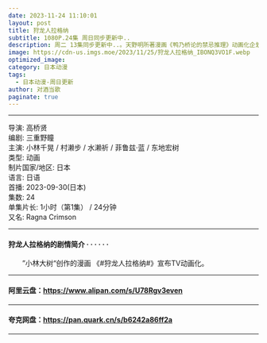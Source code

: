 ```yaml
---
date: 2023-11-24 11:10:01
layout: post
title: 狩龙人拉格纳
subtitle: 1080P.24集 周日同步更新中..
description: 周二 13集同步更新中..。天野明所著漫画《鸭乃桥论的禁忌推理》动画化企划进行中...
image: https://cdn-us.imgs.moe/2023/11/25/狩龙人拉格纳_IBONQ3VO1F.webp
optimized_image: 
category: 日本动漫
tags:
  - 日本动漫-周日更新
author: 对酒当歌
paginate: true
---
```


---

导演: 高桥贤  
编剧: 三重野瞳  
主演: 小林千晃 / 村濑步 / 水濑祈 / 菲鲁兹·蓝 / 东地宏树  
类型: 动画  
制片国家/地区: 日本  
语言: 日语  
首播: 2023-09-30(日本)  
集数: 24  
单集片长: 1小时（第1集） / 24分钟  
又名: Ragna Crimson  

---

#### 狩龙人拉格纳的剧情简介 · · · · · ·

　　”小林大树“创作的漫画 《#狩龙人拉格纳#》宣布TV动画化。

---

#### 阿里云盘：<https://www.alipan.com/s/U78Rgv3even>

---

#### 夸克网盘：<https://pan.quark.cn/s/b6242a86ff2a>

---
